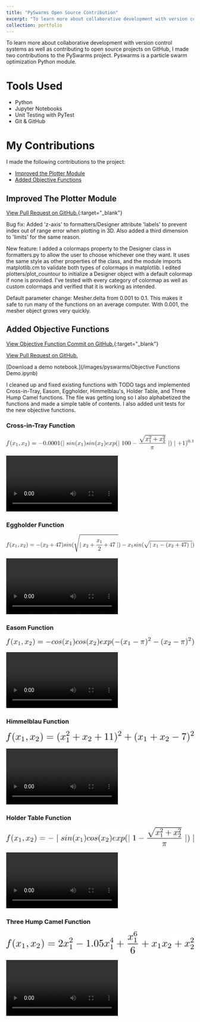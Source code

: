 ```yaml
---
title: "PySwarms Open Source Contribution"
excerpt: "To learn more about collaborative development with version control systems as well as contributing to open source projects on GitHub, I made two contributions to the PySwarms project. Pyswarms is a particle swarm optimization Python module.<br/><img src='/images/pyswarms/eggholder.jpg'>"
collection: portfolio
---
```


To learn more about collaborative development with version control systems as well as contributing to open source projects on GitHub, I made two contributions to the PySwarms project. Pyswarms is a particle swarm optimization Python module.

# Tools Used

* Python
* Jupyter Notebooks
* Unit Testing with PyTest
* Git & GitHub

# My Contributions

I made the following contributions to the project:
* [Improved the Plotter Module](#improved-the-plotter-module)
* [Added Objective Functions](#added-objective-functions)

## Improved The Plotter Module

[View Pull Request on GitHub.](https://github.com/ljvmiranda921/pyswarms/pull/172){:target="_blank"}

Bug fix: Added 'z-axis' to formatters/Designer attribute 'labels' to prevent index out of range error when plotting in 3D. Also added a third dimension to 'limits' for the same reason.

New feature: I added a colormaps property to the Designer class in formatters.py to allow the user to choose whichever one they want. It uses the same style as other properties of the class, and the module imports matplotlib.cm to validate both types of colormaps in matplotlib. I edited plotters/plot_countour to initialize a Designer object with a default colormap if none is provided. I've tested with every category of colormap as well as custom colormaps and verified that it is working as intended.

Default parameter change: Mesher.delta from 0.001 to 0.1. This makes it safe to run many of the functions on an average computer. With 0.001, the mesher object grows very quickly.

[](/images/pyswarms/ploter.jpg)

## Added Objective Functions

[View Objective Function Commit on GitHub.](https://github.com/ljvmiranda921/pyswarms/pull/168/commits/b5a3afdb6a3087cce64ec08f554ae034936eb553){:target="_blank"}

[View Pull Request on GitHub.](https://github.com/ljvmiranda921/pyswarms/pull/168)

[Download a demo notebook.](/images/pyswarms/Objective Functions Demo.ipynb)

I cleaned up and fixed existing functions with TODO tags and implemented Cross-in-Tray, Easom, Eggholder, Himmelblau's, Holder Table, and Three Hump Camel functions. The file was getting long so I also alphabetized the functions and made a simple table of contents. I also added unit tests for the new objective functions.

### Cross-in-Tray Function

![](/images/pyswarms/cross-in-tray.png)

<video controls>
  <source src="/images/pyswarms/cross_in_tray.mp4" type="video/mp4">
</video>


### Eggholder Function

![](/images/pyswarms/eggholder.png)


<video controls>
  <source src="/images/pyswarms/eggholder.mp4" type="video/mp4">
</video>

### Easom Function

![](/images/pyswarms/easom.png)

<video controls>
  <source src="/images/pyswarms/easom.mp4" type="video/mp4">
</video>

### Himmelblau Function

![](/images/pyswarms/himmelblau.png)

<video controls>
  <source src="/images/pyswarms/himmelblau.mp4" type="video/mp4">
</video>

### Holder Table Function

![](/images/pyswarms/holder_table.png)

<video controls>
  <source src="/images/pyswarms/holder_table.mp4" type="video/mp4">
</video>

### Three Hump Camel Function

![](/images/pyswarms/three_hump_camel.png)

<video controls>
  <source src="/images/pyswarms/three_hump_camel.mp4" type="video/mp4">
</video>
